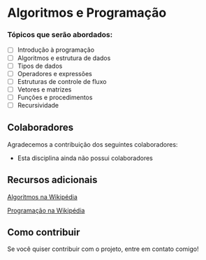 # Algoritmos e Programação

### Tópicos que serão abordados:

- [ ] Introdução à programação
- [ ] Algoritmos e estrutura de dados
- [ ] Tipos de dados
- [ ] Operadores e expressões
- [ ] Estruturas de controle de fluxo
- [ ] Vetores e matrizes
- [ ] Funções e procedimentos
- [ ] Recursividade

## Colaboradores
Agradecemos a contribuição dos seguintes colaboradores:

* Esta disciplina ainda não possui colaboradores

## Recursos adicionais
[Algoritmos na Wikipédia](https://pt.wikipedia.org/wiki/Algoritmo)

[Programação na Wikipédia](https://pt.wikipedia.org/wiki/Programação)

## Como contribuir
Se você quiser contribuir com o projeto, entre em contato comigo!